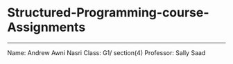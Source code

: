 # Structured-Programming-course-Assignments
***********************************************
Name: Andrew Awni Nasri
Class: G1/ section(4)
Professor: Sally Saad
